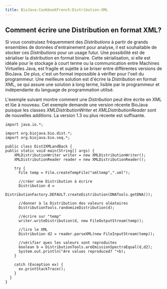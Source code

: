 ```yaml
---
title: BioJava:CookbookFrench:Distribution:XML
---
```


Comment écrire une Distribution en format XML?
----------------------------------------------

Si vous construisez fréquemment des *Distributions* à partir de grands
ensembles de données d'entrainement pour analyse, il est souhaitable de
stocker ces *Distributions* pour un usage futur. Une possibilité est de
sérialiser la distribution en format binaire. Cette sérialisation, si
elle est idéale pour le stockage à court terme ou la communication entre
Machines Virtuelles Java, est fragile et sujette à se briser entre
différentes versions de BioJava. De plus, c'est un format impossible à
vérifier pour l'oeil du programmeur. Une meilleure solution est d'écrire
la *Distribution* en format XML, se qui assure une solution à long
terme, lisible par le programmeur et indépendante du language de
programmation utilisé.

L'exemple suivant montre comment une *Distribution* peut être écrite en
XML et lûe à nouveau. Cet exemple demande une version récente BioJava
puisque les classes *XMLDistributionWriter* et *XMLDistributionReader*
sont de nouvelles additions. La version 1.3 ou plus récente est
suffisante.

    import java.io.*;

    import org.biojava.bio.dist.*;
    import org.biojava.bio.seq.*;

    public class Dist2XMLandBack {
    public static void main(String[] args) {    
        XMLDistributionWriter writer = new XMLDistributionWriter();
        XMLDistributionReader reader = new XMLDistributionReader();

        try {
          File temp = File.createTempFile("xmltemp",".xml");

          //créer une Distribution à écrire
          Distribution d =
              DistributionFactory.DEFAULT.createDistribution(DNATools.getDNA());

          //donner à la Distribution des valeurs aléatoires
          DistributionTools.randomizeDistribution(d);

          //écrire sur "temp"
          writer.writeDistribution(d, new FileOutputStream(temp));

          //lire le XML
          Distribution d2 = reader.parseXML(new FileInputStream(temp));

          //vérifier ques les valeurs sont reproduites
          boolean b = DistributionTools.areEmissionSpectraEqual(d,d2);
          System.out.println("Are values reproduced? "+b);
        }

        catch (Exception ex) {
          ex.printStackTrace();
        }
      }
    }
